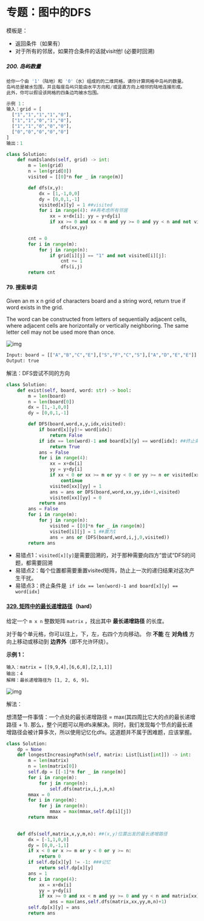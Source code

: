 # 专题：图中的DFS

模板是：

- 返回条件（如果有）
- 对于所有的邻居，如果符合条件的话就visit他! (必要时回溯)



##### 200. 岛屿数量

```python
给你一个由 '1'（陆地）和 '0'（水）组成的的二维网格，请你计算网格中岛屿的数量。
岛屿总是被水包围，并且每座岛屿只能由水平方向和/或竖直方向上相邻的陆地连接形成。
此外，你可以假设该网格的四条边均被水包围。

示例 1：
输入：grid = [
  ["1","1","1","1","0"],
  ["1","1","0","1","0"],
  ["1","1","0","0","0"],
  ["0","0","0","0","0"]
]
输出：1
```



```python
class Solution:
    def numIslands(self, grid) -> int:
        m = len(grid)
        n = len(grid[0])
        visited = [[0]*n for _ in range(m)]

        def dfs(x,y):
            dx = [1,-1,0,0]
            dy = [0,0,1,-1]
            visited[x][y] = 1 ##visited
            for i in range(4): ##再考虑所有邻居
                xx = x+dx[i]; yy = y+dy[i]
                if xx >= 0 and xx < m and yy >= 0 and yy < n and not visited[xx][yy] and grid[xx][yy] == "1":
                    dfs(xx,yy)

        cnt = 0
        for i in range(m):
            for j in range(n):
                if grid[i][j] == "1" and not visited[i][j]:
                    cnt += 1
                    dfs(i,j)
        return cnt
```





#### 79. 搜索单词

Given an m x n grid of characters board and a string word, return true if word exists in the grid.

The word can be constructed from letters of sequentially adjacent cells, where adjacent cells are horizontally or vertically neighboring. The same letter cell may not be used more than once.

![img](https://assets.leetcode.com/uploads/2020/11/04/word2.jpg)

```python
Input: board = [["A","B","C","E"],["S","F","C","S"],["A","D","E","E"]], word = "ABCCED"
Output: true
```

解法：DFS尝试不同的方向

```python
class Solution:
    def exist(self, board, word: str) -> bool:
        m = len(board)
        n = len(board[0])
        dx = [1,-1,0,0]
        dy = [0,0,1,-1]

        def DFS(board,word,x,y,idx,visited):
            if board[x][y]!= word[idx]:
                return False
            if idx == len(word)-1 and board[x][y] == word[idx]: ##终止条件
                return True
            ans = False
            for i in range(4):
                xx = x+dx[i]
                yy = y+dy[i]
                if xx < 0 or xx >= m or yy < 0 or yy >= n or visited[xx][yy]:
                    continue
                visited[xx][yy] = 1
                ans = ans or DFS(board,word,xx,yy,idx+1,visited)
                visited[xx][yy] = 0
            return ans
        ans = False
        for i in range(m):
            for j in range(n):
                visited = [[0]*n for _ in range(m)]
                visited[i][j] = 1 ##置为1
                ans = ans or (DFS(board,word,i,j,0,visited))
        return ans
```

- 易错点1：`visited[x][y]`是需要回溯的，对于那种需要向四方”尝试“DFS的问题，都需要回溯
- 易错点2：每个位置都需要重置visited矩阵，防止上一次的递归结果对这次产生干扰。
- 易错点3：终止条件是` if idx == len(word)-1 and board[x][y] == word[idx]`



#### [329. 矩阵中的最长递增路径](https://leetcode-cn.com/problems/longest-increasing-path-in-a-matrix/)（hard）

给定一个 `m x n` 整数矩阵 `matrix` ，找出其中 **最长递增路径** 的长度。

对于每个单元格，你可以往上，下，左，右四个方向移动。 你 **不能** 在 **对角线** 方向上移动或移动到 **边界外**（即不允许环绕）。



**示例 1：**



```
输入：matrix = [[9,9,4],[6,6,8],[2,1,1]]
输出：4 
解释：最长递增路径为 [1, 2, 6, 9]。
```

![img](https://assets.leetcode.com/uploads/2021/01/05/grid1.jpg)

解法：

想清楚一件事情：一个点处的最长递增路径 = max(其四周比它大的点的最长递增路径 + 1). 那么，整个问题可以用dfs来解决。同时，我们发现每个节点的最长递增路径会被计算多次，所以使用记忆化dfs。这道题并不属于困难题，应该掌握。

```python
class Solution:
    dp = None
    def longestIncreasingPath(self, matrix: List[List[int]]) -> int:
        m = len(matrix)
        n = len(matrix[0])
        self.dp = [[-1]*n for _ in range(m)]
        for i in range(m):
            for j in range(n):
                self.dfs(matrix,i,j,m,n)
        mmax = 0
        for i in range(m):
            for j in range(n):
                mmax = max(mmax,self.dp[i][j])
        return mmax
        

    def dfs(self,matrix,x,y,m,n): ##(x,y)位置出发的最长递增路径
        dx = [-1,1,0,0]
        dy = [0,0,-1,1]
        if x < 0 or x >= m or y < 0 or y >= n:
            return 0
        if self.dp[x][y] != -1: ###记忆
            return self.dp[x][y]
        ans = 1
        for i in range(4):
            xx = x+dx[i]
            yy = y+dy[i]
            if xx >= 0 and xx < m and yy >= 0 and yy < n and matrix[xx][yy] > matrix[x][y]:
                ans = max(ans,self.dfs(matrix,xx,yy,m,n)+1)
        self.dp[x][y] = ans
        return ans        

```

